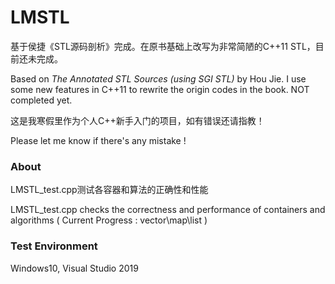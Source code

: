 # LMSTL

基于侯捷《STL源码剖析》完成。在原书基础上改写为非常简陋的C++11 STL，目前还未完成。

Based on *The Annotated STL Sources (using SGI STL)* by Hou Jie. I use some new features in C++11 to rewrite the origin codes in the book. NOT completed yet.

这是我寒假里作为个人C++新手入门的项目，如有错误还请指教！

Please let me know if there's any mistake !

### About

LMSTL_test.cpp测试各容器和算法的正确性和性能

LMSTL_test.cpp checks the correctness and performance of containers and algorithms ( Current Progress :  vector\map\list )

### Test Environment

Windows10, Visual Studio 2019
